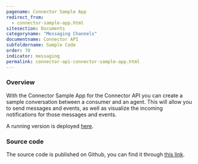 ```yaml
---
pagename: Connector Sample App
redirect_from:
  - connector-sample-app.html
sitesection: Documents
categoryname: "Messaging Channels"
documentname: Connector API
subfoldername: Sample Code
order: 70
indicator: messaging
permalink: connector-api-connector-sample-app.html
---
```


### Overview

With the Connector Sample App for the Connector API you can create a sample conversation between a consumer and an agent. 
This will allow you to send messages and events, as well as visualize the incoming notifications for those messages and events.

A running version is deployed [here](https://connector-api.dev.liveperson.net).

### Source code

The source code is published on Github, you can find it through [this link](https://github.com/LivePersonInc/lp-demo-app-connector-api).


